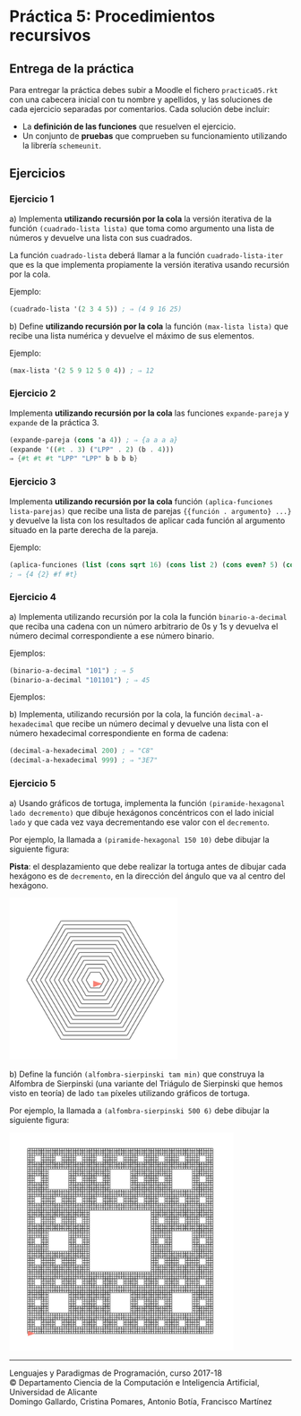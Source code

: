 # Práctica 5: Procedimientos recursivos

## Entrega de la práctica

Para entregar la práctica debes subir a Moodle el fichero
`practica05.rkt` con una cabecera inicial con tu nombre y apellidos, y
las soluciones de cada ejercicio separadas por comentarios. Cada
solución debe incluir:

- La **definición de las funciones** que resuelven el ejercicio.
- Un conjunto de **pruebas** que comprueben su funcionamiento
  utilizando la librería `schemeunit`.

## Ejercicios


### Ejercicio 1  ###

a) Implementa **utilizando recursión por la cola** la versión iterativa de la función
`(cuadrado-lista lista)` que toma como argumento una lista de números
y devuelve una lista con sus cuadrados.

La función `cuadrado-lista` deberá llamar a la función
`cuadrado-lista-iter` que es la que implementa propiamente la versión
iterativa usando recursión por la cola.

Ejemplo:

```scheme
(cuadrado-lista '(2 3 4 5)) ; ⇒ (4 9 16 25)
```


b) Define **utilizando recursión por la cola** la función `(max-lista
lista)` que recibe una lista numérica y devuelve el máximo de sus
elementos.

Ejemplo:

```scheme
(max-lista '(2 5 9 12 5 0 4)) ; ⇒ 12
```


### Ejercicio 2 ###

Implementa **utilizando recursión por la cola** las funciones
`expande-pareja` y `expande` de la práctica 3.

```scheme
(expande-pareja (cons 'a 4)) ; ⇒ {a a a a}
(expande '((#t . 3) ("LPP" . 2) (b . 4)))
⇒ {#t #t #t "LPP" "LPP" b b b b}
```


### Ejercicio 3

Implementa **utilizando recursión por la cola** función `(aplica-funciones
lista-parejas)` que recibe una lista de parejas `{{función
. argumento} ...}` y devuelve la lista con los resultados de aplicar
cada función al argumento situado en la parte derecha de la pareja.

Ejemplo:

```scheme
(aplica-funciones (list (cons sqrt 16) (cons list 2) (cons even? 5) (cons not #f))) 
; ⇒ {4 {2} #f #t}
```

### Ejercicio 4 ###

a) Implementa utilizando recursión por la cola la función
`binario-a-decimal` que reciba una cadena con un número arbitrario de
0s y 1s y devuelva el número decimal correspondiente a ese número
binario.

Ejemplos:

```scheme
(binario-a-decimal "101") ; ⇒ 5
(binario-a-decimal "101101") ; ⇒ 45
```

Ejemplos:

b) Implementa, utilizando recursión por la cola, la función
`decimal-a-hexadecimal` que recibe un número decimal y devuelve una
lista con el número hexadecimal correspondiente en forma de cadena:

```scheme
(decimal-a-hexadecimal 200) ; ⇒ "C8"
(decimal-a-hexadecimal 999) ; ⇒ "3E7"
```

### Ejercicio 5 ###

a) Usando gráficos de tortuga, implementa la función
`(piramide-hexagonal lado decremento)` que dibuje hexágonos
concéntricos con el lado inicial `lado` y que cada vez vaya
decrementando ese valor con el `decremento`.

Por ejemplo, la llamada a `(piramide-hexagonal 150 10)` debe dibujar
la siguiente figura:

**Pista**: el desplazamiento que debe realizar la tortuga antes de
dibujar cada hexágono es de `decremento`, en la dirección del ángulo
que va al centro del hexágono.

<img src="imagenes/hexagono.png" width="300px"/>

b) Define la función `(alfombra-sierpinski tam min)` que construya la
Alfombra de Sierpinski (una variante del Triágulo de Sierpinski que
hemos visto en teoría) de lado `tam` píxeles utilizando gráficos de
tortuga. 

Por ejemplo, la llamada a `(alfombra-sierpinski 500 6)` debe dibujar la
siguiente figura:

<img src="imagenes/alfombra-sierpinski.png" width="400px"/>


----

Lenguajes y Paradigmas de Programación, curso 2017-18  
© Departamento Ciencia de la Computación e Inteligencia Artificial, Universidad de Alicante  
Domingo Gallardo, Cristina Pomares, Antonio Botía, Francisco Martínez
